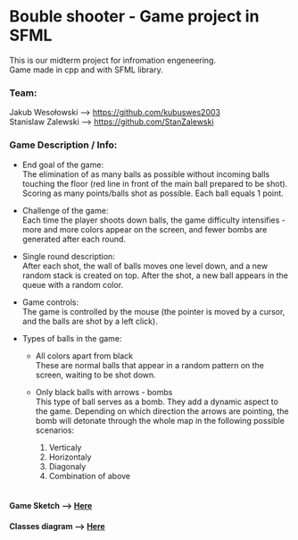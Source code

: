 # Bouble shooter - Game project in SFML

This is our midterm project for infromation engeneering. <br />
Game made in cpp and with SFML library.

### Team: <br />
Jakub Wesołowski --> https://github.com/kubuswes2003 <br />
Stanislaw Zalewski --> https://github.com/StanZalewski <br />

### Game Description / Info:

- End goal of the game:<br />
  The elimination of as many balls as possible without incoming balls touching the floor (red line in front of the main ball prepared to be shot).
Scoring as many points/balls shot as possible. Each ball equals 1 point.
  
- Challenge of the game: <br />
 Each time the player shoots down balls, the game difficulty intensifies - more and more colors appear on the screen, and fewer bombs are generated after each round.
  
- Single round description:<br />
  After each shot, the wall of balls moves one level down, and a new random stack is created on top. After the shot, a new ball appears in the queue with a random color.

- Game controls: <br />
  The game is controlled by the mouse (the pointer is moved by a cursor, and the balls are shot by a left click).
  
- Types of balls in the game: <br />

  - All colors apart from black <br />
    These are normal balls that appear in a random pattern on the screen, waiting to be shot down.
    
  - Only black balls with arrows - bombs <br />
    This type of ball serves as a bomb. They add a dynamic aspect to the game. Depending on which direction the arrows are pointing, the bomb will detonate through the whole map in the following possible scenarios:
    1. Verticaly
    2. Horizontaly
    3. Diagonaly
    4. Combination of above
  <br />
#### Game Sketch --> [Here](https://github.com/StanZalewski/Project-Game/blob/main/Additional_info/Game_sketch.pdf)
#### Classes diagram --> [Here](https://github.com/StanZalewski/Project-Game/blob/main/Additional_info/Class_diagram.pdf)
